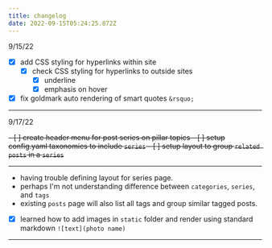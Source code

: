 ```yaml
---
title: changelog
date: 2022-09-15T05:24:25.872Z
---
```


9/15/22

- [x] add CSS styling for hyperlinks within site
	- [x] check CSS styling for hyperlinks to outside sites 
		- [x] underline
		- [x] emphasis on hover
- [x] fix goldmark auto rendering of smart quotes `&rsquo;`

---
9/17/22

~~- [ ] create header menu for post series on pillar topics
	- [ ] setup config.yaml taxonomies to include `series`
	- [ ] setup layout to group `related posts` in a `series`~~

---
- having trouble defining layout for series page.
- perhaps I'm not understanding difference between `categories`, `series`, and `tags`
- existing `posts` page will also list all tags and group similar tagged posts.

- [x] learned how to add images in `static` folder and render using standard markdown 
	`![text](photo name)`

---


